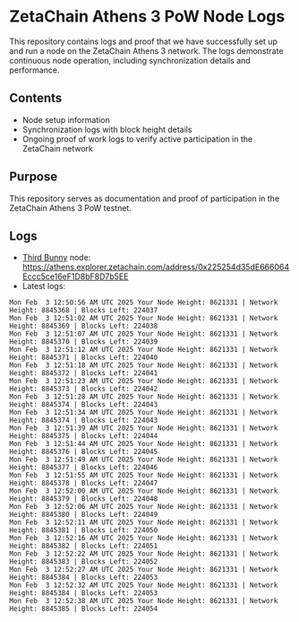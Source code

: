 # ZetaChain Athens 3 PoW Node Logs
This repository contains logs and proof that we have successfully set up and run a node on the ZetaChain Athens 3 network. The logs demonstrate continuous node operation, including synchronization details and performance.

## Contents
- Node setup information
- Synchronization logs with block height details
- Ongoing proof of work logs to verify active participation in the ZetaChain network

## Purpose
This repository serves as documentation and proof of participation in the ZetaChain Athens 3 PoW testnet.

## Logs

- [Third Bunny](https://thirdbunny.xyz/) node: https://athens.explorer.zetachain.com/address/0x225254d35dE666064Eccc5ce16eF1D8bF8D7b5EE
- Latest logs:
```
Mon Feb  3 12:50:56 AM UTC 2025 Your Node Height: 8621331 | Network Height: 8845368 | Blocks Left: 224037
Mon Feb  3 12:51:02 AM UTC 2025 Your Node Height: 8621331 | Network Height: 8845369 | Blocks Left: 224038
Mon Feb  3 12:51:07 AM UTC 2025 Your Node Height: 8621331 | Network Height: 8845370 | Blocks Left: 224039
Mon Feb  3 12:51:12 AM UTC 2025 Your Node Height: 8621331 | Network Height: 8845371 | Blocks Left: 224040
Mon Feb  3 12:51:18 AM UTC 2025 Your Node Height: 8621331 | Network Height: 8845372 | Blocks Left: 224041
Mon Feb  3 12:51:23 AM UTC 2025 Your Node Height: 8621331 | Network Height: 8845373 | Blocks Left: 224042
Mon Feb  3 12:51:28 AM UTC 2025 Your Node Height: 8621331 | Network Height: 8845374 | Blocks Left: 224043
Mon Feb  3 12:51:34 AM UTC 2025 Your Node Height: 8621331 | Network Height: 8845374 | Blocks Left: 224043
Mon Feb  3 12:51:39 AM UTC 2025 Your Node Height: 8621331 | Network Height: 8845375 | Blocks Left: 224044
Mon Feb  3 12:51:44 AM UTC 2025 Your Node Height: 8621331 | Network Height: 8845376 | Blocks Left: 224045
Mon Feb  3 12:51:49 AM UTC 2025 Your Node Height: 8621331 | Network Height: 8845377 | Blocks Left: 224046
Mon Feb  3 12:51:55 AM UTC 2025 Your Node Height: 8621331 | Network Height: 8845378 | Blocks Left: 224047
Mon Feb  3 12:52:00 AM UTC 2025 Your Node Height: 8621331 | Network Height: 8845379 | Blocks Left: 224048
Mon Feb  3 12:52:06 AM UTC 2025 Your Node Height: 8621331 | Network Height: 8845380 | Blocks Left: 224049
Mon Feb  3 12:52:11 AM UTC 2025 Your Node Height: 8621331 | Network Height: 8845381 | Blocks Left: 224050
Mon Feb  3 12:52:16 AM UTC 2025 Your Node Height: 8621331 | Network Height: 8845382 | Blocks Left: 224051
Mon Feb  3 12:52:22 AM UTC 2025 Your Node Height: 8621331 | Network Height: 8845383 | Blocks Left: 224052
Mon Feb  3 12:52:27 AM UTC 2025 Your Node Height: 8621331 | Network Height: 8845384 | Blocks Left: 224053
Mon Feb  3 12:52:32 AM UTC 2025 Your Node Height: 8621331 | Network Height: 8845384 | Blocks Left: 224053
Mon Feb  3 12:52:38 AM UTC 2025 Your Node Height: 8621331 | Network Height: 8845385 | Blocks Left: 224054
```
